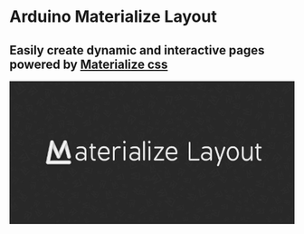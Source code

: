 # Arduino Materialize Layout
## Easily create dynamic and interactive pages powered by [Materialize css](https://materializecss.com/)
![Wide logo](https://github.com/Di-Strix/ArduinoMaterializeLayout/blob/images/wideLogo800x400.jpg?raw=true)
